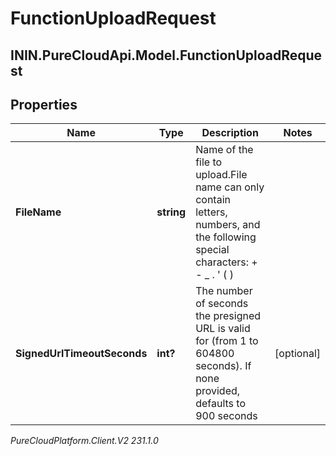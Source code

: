 # FunctionUploadRequest

## ININ.PureCloudApi.Model.FunctionUploadRequest

## Properties

|Name | Type | Description | Notes|
|------------ | ------------- | ------------- | -------------|
| **FileName** | **string** | Name of the file to upload.File name can only contain letters, numbers, and the following special characters: + - _ . &#39; ( ) | |
| **SignedUrlTimeoutSeconds** | **int?** | The number of seconds the presigned URL is valid for (from 1 to 604800 seconds). If none provided, defaults to 900 seconds | [optional] |



_PureCloudPlatform.Client.V2 231.1.0_
